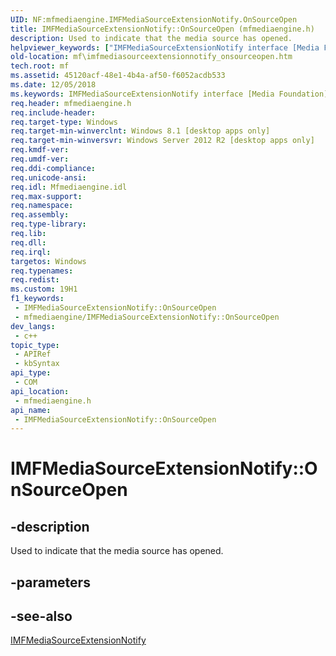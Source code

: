 ```yaml
---
UID: NF:mfmediaengine.IMFMediaSourceExtensionNotify.OnSourceOpen
title: IMFMediaSourceExtensionNotify::OnSourceOpen (mfmediaengine.h)
description: Used to indicate that the media source has opened.
helpviewer_keywords: ["IMFMediaSourceExtensionNotify interface [Media Foundation]","OnSourceOpen method","IMFMediaSourceExtensionNotify.OnSourceOpen","IMFMediaSourceExtensionNotify::OnSourceOpen","OnSourceOpen","OnSourceOpen method [Media Foundation]","OnSourceOpen method [Media Foundation]","IMFMediaSourceExtensionNotify interface","mf.imfmediasourceextensionnotify_onsourceopen","mfmediaengine/IMFMediaSourceExtensionNotify::OnSourceOpen"]
old-location: mf\imfmediasourceextensionnotify_onsourceopen.htm
tech.root: mf
ms.assetid: 45120acf-48e1-4b4a-af50-f6052acdb533
ms.date: 12/05/2018
ms.keywords: IMFMediaSourceExtensionNotify interface [Media Foundation],OnSourceOpen method, IMFMediaSourceExtensionNotify.OnSourceOpen, IMFMediaSourceExtensionNotify::OnSourceOpen, OnSourceOpen, OnSourceOpen method [Media Foundation], OnSourceOpen method [Media Foundation],IMFMediaSourceExtensionNotify interface, mf.imfmediasourceextensionnotify_onsourceopen, mfmediaengine/IMFMediaSourceExtensionNotify::OnSourceOpen
req.header: mfmediaengine.h
req.include-header: 
req.target-type: Windows
req.target-min-winverclnt: Windows 8.1 [desktop apps only]
req.target-min-winversvr: Windows Server 2012 R2 [desktop apps only]
req.kmdf-ver: 
req.umdf-ver: 
req.ddi-compliance: 
req.unicode-ansi: 
req.idl: Mfmediaengine.idl
req.max-support: 
req.namespace: 
req.assembly: 
req.type-library: 
req.lib: 
req.dll: 
req.irql: 
targetos: Windows
req.typenames: 
req.redist: 
ms.custom: 19H1
f1_keywords:
 - IMFMediaSourceExtensionNotify::OnSourceOpen
 - mfmediaengine/IMFMediaSourceExtensionNotify::OnSourceOpen
dev_langs:
 - c++
topic_type:
 - APIRef
 - kbSyntax
api_type:
 - COM
api_location:
 - mfmediaengine.h
api_name:
 - IMFMediaSourceExtensionNotify::OnSourceOpen
---
```


# IMFMediaSourceExtensionNotify::OnSourceOpen


## -description

Used to indicate that the  media source has opened.

## -parameters

## -see-also

<a href="/windows/desktop/api/mfmediaengine/nn-mfmediaengine-imfmediasourceextensionnotify">IMFMediaSourceExtensionNotify</a>

